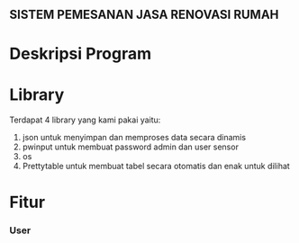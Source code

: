 ## SISTEM PEMESANAN JASA RENOVASI RUMAH
# Deskripsi Program

# Library
Terdapat 4 library yang kami pakai yaitu:
1. json untuk menyimpan dan memproses data secara dinamis
2. pwinput untuk membuat password admin dan user sensor
3. os 
4. Prettytable untuk membuat tabel secara otomatis dan enak untuk dilihat
   
# Fitur
### User
